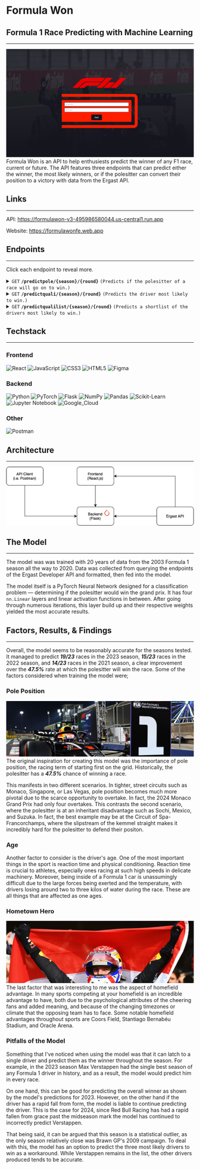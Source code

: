 # Formula Won
## Formula 1 Race Predicting with Machine Learning
___

![img.png](assets/img.png)
Formula Won is an API to help enthusiests predict the winner of any F1 race, current or future. The API features three endpoints that can predict either the winner, the most likely winners, or if the polesitter can convert their position to a victory with data from the Ergast API.

## Links
___
API: https://formulawon-v3-495986580044.us-central1.run.app 

Website: https://formulawonfe.web.app

## Endpoints
___
Click each endpoint to reveal more.
<details>
 <summary><code>GET</code> <code><b>/predictpole/{season}/{round}</b></code> <code>(Predicts if the polesitter of a race will go on to win.)</code></summary>

##### Parameters

> | name   | type     | data type | description                        |
> |--------|----------|-----------|------------------------------------|
> | season | required | number    | The year of the season (e.g. 2024) |
> | round  | required | number    | The round of the race (e.g. 11)    |

##### Headers

> | name  | type     | data type     | description                    |
> |-------|----------|---------------|--------------------------------|
> | order | optional | object (dict) | overrides the qualifying order |

##### Responses

> | http code | content-type                      | response                                                                                            |
> |-----------|-----------------------------------|-----------------------------------------------------------------------------------------------------|
> | `200`     | `application/json`        | `{'winner': bool}`                                                                                  |
> | `404`     | `application/json`                | `{'apiVersion': 2.0, 'error': {'code': 404, 'message': 'ERROR: The race was not found.'}}`          |
> | `500`     | `application/json`                | `{'apiVersion': 2.0, 'error': {'code': 500, 'message': 'ERROR: Something went wrong.'}}`            |
> | `503`     | `application/json`         | `{'apiVersion': 2.0, 'error': {'code': 503, 'message': 'ERROR: The Ergast API was unresponsive.'}}` |

##### Example cURL

> ```javascript
>  curl -X GET https://formulachaeone-495986580044.us-central1.run.app/predictpole/2024/11
> ```

</details>

<details>
 <summary><code>GET</code> <code><b>/predictquali/{season}/{round}</b></code> <code>(Predicts the driver most likely to win.)</code></summary>

##### Parameters

> | name   | type     | data type | description                        |
> |--------|----------|-----------|------------------------------------|
> | season | required | number    | The year of the season (e.g. 2024) |
> | round  | required | number    | The round of the race (e.g. 11)    |

##### Headers

> | name  | type     | data type     | description                    |
> |-------|----------|---------------|--------------------------------|
> | order | optional | object (dict) | overrides the qualifying order |

##### Responses

> | http code | content-type                      | response                                                                                            |
> |-----------|-----------------------------------|-----------------------------------------------------------------------------------------------------|
> | `200`     | `application/json`        | `{'winner': int}`                                                                                   |
> | `404`     | `application/json`                | `{'apiVersion': 2.0, 'error': {'code': 404, 'message': 'ERROR: The race was not found.'}}`          |
> | `500`     | `application/json`                | `{'apiVersion': 2.0, 'error': {'code': 500, 'message': 'ERROR: Something went wrong.'}}`            |
> | `503`     | `application/json`         | `{'apiVersion': 2.0, 'error': {'code': 503, 'message': 'ERROR: The Ergast API was unresponsive.'}}` |

##### Example cURL

> ```javascript
>  curl -X GET https://formulachaeone-495986580044.us-central1.run.app/predictquali/2024/11
> ```

</details>

<details>
 <summary><code>GET</code> <code><b>/predictqualilist/{season}/{round}</b></code> <code>(Predicts a shortlist of the drivers most likely to win.)</code></summary>

##### Parameters

> | name   | type     | data type | description                        |
> |--------|----------|-----------|------------------------------------|
> | season | required | number    | The year of the season (e.g. 2024) |
> | round  | required | number    | The round of the race (e.g. 11)    |

##### Headers

> | name  | type     | data type     | description                    |
> |-------|----------|---------------|--------------------------------|
> | order | optional | object (dict) | overrides the qualifying order |

##### Responses

> | http code | content-type                      | response                                                                                            |
> |-----------|-----------------------------------|-----------------------------------------------------------------------------------------------------|
> | `200`     | `application/json`        | `{'winners': [int, int, int]}`                                                                      |
> | `404`     | `application/json`                | `{'apiVersion': 2.0, 'error': {'code': 404, 'message': 'ERROR: The race was not found.'}}`          |
> | `500`     | `application/json`                | `{'apiVersion': 2.0, 'error': {'code': 500, 'message': 'ERROR: Something went wrong.'}}`            |
> | `503`     | `application/json`         | `{'apiVersion': 2.0, 'error': {'code': 503, 'message': 'ERROR: The Ergast API was unresponsive.'}}` |

##### Example cURL

> ```javascript
>  curl -X GET https://formulachaeone-495986580044.us-central1.run.app/predictqualilist/2024/11
> ```

</details>


## Techstack
___
### Frontend
![React](https://img.shields.io/badge/react-%2320232a.svg?style=for-the-badge&logo=react&logoColor=%2361DAFB)
![JavaScript](https://shields.io/badge/JavaScript-F7DF1E?logo=JavaScript&logoColor=000&style=flat-square)
![CSS3](https://img.shields.io/badge/css3-%231572B6.svg?style=for-the-badge&logo=css3&logoColor=white)
![HTML5](https://img.shields.io/badge/html5-%23E34F26.svg?style=for-the-badge&logo=html5&logoColor=white)
![Figma](https://img.shields.io/badge/Figma-F24E1E?style=for-the-badge&logo=figma&logoColor=white)
### Backend
![Python](https://img.shields.io/badge/python-3670A0?style=for-the-badge&logo=python&logoColor=ffdd54)
![PyTorch](https://img.shields.io/badge/PyTorch-EE4C2C?style=for-the-badge&logo=pytorch&logoColor=white)
![Flask](https://img.shields.io/badge/Flask-000000?style=for-the-badge&logo=Flask&logoColor=white)
![NumPy](https://img.shields.io/badge/-Numpy-013243?&logo=NumPy)
![Pandas](https://img.shields.io/badge/-Pandas-150458?&logo=pandas)
![Scikit-Learn](https://img.shields.io/badge/scikit--learn-F7931E?style=flat-square&logo=scikit-learn&logoColor=white)
![Jupyter Notebook](https://img.shields.io/badge/Jupyter%20Notebook-F37626?style=flat-square&logo=jupyter&logoColor=white)
![Google_Cloud](https://img.shields.io/badge/Google_Cloud-4285F4?style=for-the-badge&logo=google-cloud&logoColor=white)
### Other
![Postman](https://img.shields.io/badge/Postman-FF6C37?style=for-the-badge&logo=Postman&logoColor=white)
## Architecture
___
![img.png](assets/arch.png)
## The Model
___
The model was was trained with 20 years of data from the 2003 Formula 1 season all the way to 2020. Data was collected from querying the endpoints of the Ergast Developer API and formatted, then fed into the model.

The model itself is a PyTorch Neural Network designed for a classification problem — determining if the polesitter would win the grand prix. It has four `nn.Linear` layers and linear activation functions in between. After going through numerous iterations, this layer build up and their respective weights yielded the most accurate results.

## Factors, Results, & Findings
___
Overall, the model seems to be reasonably accurate for the seasons tested. It managed to predict **_19/23_** races in the 2023 season, **_15/23_** races in the 2022 season, and **_14/23_** races in the 2021 season, a clear improvement over the **_47.5%_** rate at which the polesitter will win the race. Some of the factors considered when training the model were;

### Pole Position
![img_1.png](assets/img_1.png)
The original inspiration for creating this model was the importance of pole position, the racing term of starting first on the grid. Historically, the polesitter has a **_47.5%_** chance of winning a race. 

This manifests in two different scenarios. In tighter, street circuits such as Monaco, Singapore, or Las Vegas, pole position becomes much more pivotal due to the scarce opportunity to overtake. In fact, the 2024 Monaco Grand Prix had only four overtakes. This contrasts the second scenario, where the polesitter is at an inheritant disadvantage such as Sochi, Mexico, and Suzuka. In fact, the best example may be at the Circuit of Spa-Francorchamps, where the slipstream of the kemmel straight makes it incredibly hard for the polesitter to defend their positon.

### Age
Another factor to consider is the driver's age. One of the most important things in the sport is reaction time and physical conditioning. Reaction time is crucial to athletes, especially ones racing at such high speeds in delicate machinery. Moreover, being inside of a Formula 1 car is unassumingly difficult due to the large forces being exerted and the temperature, with drivers losing around two to three kilos of water during the race. These are all things that are affected as one ages.

### Hometown Hero
![img2.png](assets/img2.png)
The last factor that was interesting to me was the aspect of homefield advantage. In many sports competing at your homefield is an incredible advantage to have, both due to the psychological attributes of the cheering fans and added meaning, and because of the changing timezones or climate that the opposing team has to face. Some notable homefield advantages throughout sports are Coors Field, Stantiago Bernabéu Stadium, and Oracle Arena.

### Pitfalls of the Model
Something that I've noticed when using the model was that it can latch to a single driver and predict them as the winner throughout the season. For example, in the 2023 season Max Verstappen had the single best season of any Formula 1 driver in history, and as a result, the model would predict him in every race. 

On one hand, this can be good for predicting the overall winner as shown by the model's predictions for 2023. However, on the other hand if the driver has a rapid fall from form, the model is liable to continue predicting the driver. This is the case for 2024, since Red Bull Racing has had a rapid fallen from grace past the midseason mark the model has continued to incorrectly predict Verstappen. 

That being said, it can be argued that this season is a statistical outlier, as the only season relatively close was Brawn GP's 2009 campaign. To deal with this, the model has an option to predict the three most likely drivers to win as a workaround. While Verstappen remains in the list, the other drivers produced tends to be accurate.